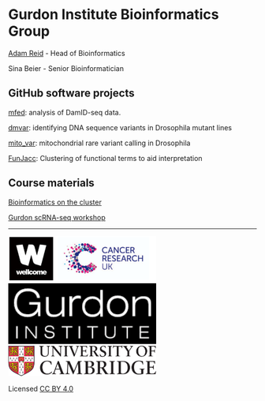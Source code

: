 # Gurdon Institute Bioinformatics Group

[Adam Reid](https://www.gurdon.cam.ac.uk/people/adam-reid/) - Head of Bioinformatics

Sina Beier - Senior Bioinformatician

## GitHub software projects

[mfed](https://github.com/adamjamesreid/mfed): analysis of DamID-seq data.

[dmvar](https://github.com/adamjamesreid/dmvar): identifying DNA sequence variants in Drosophila mutant lines

[mito_var](https://github.com/adamjamesreid/mito_var): mitochondrial rare variant calling in Drosophila

[FunJacc](https://github.com/adamjamesreid/FunJacc): Clustering of functional terms to aid interpretation

## Course materials

[Bioinformatics on the cluster](docs/bioinf_cluster.md)

[Gurdon scRNA-seq workshop](docs/scrnaseq_workshop.md)

<hr>  

<img src="images/wellcome.png" alt="wellcome" width="300"/>
<img src="images/gurdon.png" alt="gurdon" width="300"/>
<img src="images/cambridge.png" alt="cambridge" width="300"/>

Licensed [CC BY 4.0](https://creativecommons.org/licenses/by/4.0/)

